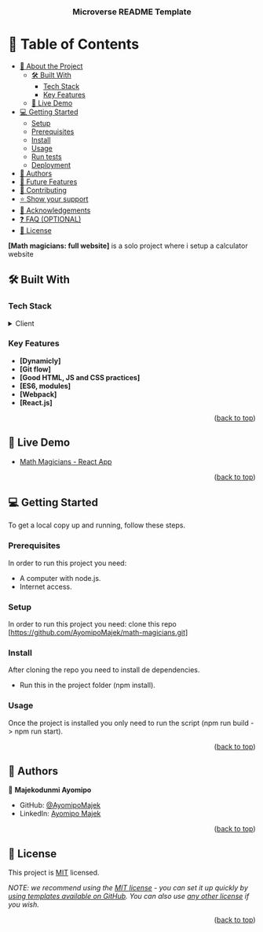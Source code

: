 <a name="readme-top"></a>

<!--
HOW TO USE:
This is an example of how you may give instructions on setting up your project locally.

Modify this file to match your project and remove sections that don't apply.

REQUIRED SECTIONS:
- Table of Contents
- About the Project
  - Built With
  - Live Demo
- Getting Started
- Authors
- Future Features
- Contributing
- Show your support
- Acknowledgements
- License

OPTIONAL SECTIONS:
- FAQ

After you're finished please remove all the comments and instructions!
-->

<div align="center">
  <!-- You are encouraged to replace this logo with your own! Otherwise you can also remove it. -->

  <h3><b>Microverse README Template</b></h3>

</div>

<!-- TABLE OF CONTENTS -->

# 📗 Table of Contents

- [📖 About the Project](#about-project)
  - [🛠 Built With](#built-with)
    - [Tech Stack](#tech-stack)
    - [Key Features](#key-features)
  - [🚀 Live Demo](#live-demo)
- [💻 Getting Started](#getting-started)
  - [Setup](#setup)
  - [Prerequisites](#prerequisites)
  - [Install](#install)
  - [Usage](#usage)
  - [Run tests](#run-tests)
  - [Deployment](#triangular_flag_on_post-deployment)
- [👥 Authors](#authors)
- [🔭 Future Features](#future-features)
- [🤝 Contributing](#contributing)
- [⭐️ Show your support](#support)
- [🙏 Acknowledgements](#acknowledgements)
- [❓ FAQ (OPTIONAL)](#faq)
- [📝 License](#license)

<!-- PROJECT DESCRIPTION -->

**[Math magicians: full website]** is a solo project where i setup a calculator website

## 🛠 Built With <a name="VS Code"></a>

### Tech Stack <a name="tech-stack"></a>
<details>
  <summary>Client</summary>
  <ul>
    <li>HTML5</li>
    <li>CSS</li>
    <li>JS</li>
    <li>ESLint</li>
    <li>StyleLints</li>
    <li>GitFlow</li>
    <li>ES6</li>
    <li>Webpack</li>
    <li>React</li>
  </ul>
</details>

<!-- Features -->

### Key Features <a name="key-features"></a>
- **[Dynamicly]**
- **[Git flow]**
- **[Good HTML, JS and CSS practices]**
- **[ES6, modules]**
- **[Webpack]**
- **[React.js]**

<p align="right">(<a href="#readme-top">back to top</a>)</p>


## 🚀 Live Demo <a name="live-demo"></a>

- [Math Magicians - React App](https://math-magicians-orbq.onrender.com)

<p align="right">(<a href="#readme-top">back to top</a>)</p>

<!-- GETTING STARTED -->

## 💻 Getting Started <a name="getting-started"></a>

To get a local copy up and running, follow these steps.

### Prerequisites 

In order to run this project you need:

- A computer with node.js.
- Internet access.

### Setup

In order to run this project you need: clone this repo [https://github.com/AyomipoMajek/math-magicians.git]


### Install

After cloning the repo you need to install de dependencies.
- Run this in the project folder (npm install).


### Usage

Once the project is installed you only need to run the script (npm run build  ->  npm run start).


<p align="right">(<a href="#readme-top">back to top</a>)</p>

<!-- AUTHORS -->

## 👥 Authors <a name="Majekodunmi Ayomipo"></a>

👤 **Majekodunmi Ayomipo**

- GitHub: [@AyomipoMajek](https://github.com/AyomipoMajek)
- LinkedIn: [Ayomipo Majek](https://linkedin.com/in/linkedinhandle)

<p align="right">(<a href="#readme-top">back to top</a>)</p>

<!-- FUTURE FEATURES -->


<!-- LICENSE -->

## 📝 License <a name="license"></a>

This project is [MIT](MIT.md) licensed.

_NOTE: we recommend using the [MIT license](https://choosealicense.com/licenses/mit/) - you can set it up quickly by [using templates available on GitHub](https://docs.github.com/en/communities/setting-up-your-project-for-healthy-contributions/adding-a-license-to-a-repository). You can also use [any other license](https://choosealicense.com/licenses/) if you wish._

<p align="right">(<a href="#readme-top">back to top</a>)</p>